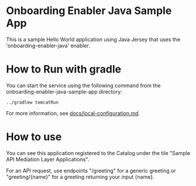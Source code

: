 # Onboarding Enabler Java Sample App

This is a sample Hello World application using Java Jersey that uses the 'onboarding-enabler-java' enabler.

# How to Run with gradle

You can start the service using the following command from the onboarding-enabler-java-sample-app directory:

    ../gradlew tomcatRun

For more information, see [docs/local-configuration.md](docs/local-configuration.md).

# How to use

You can see this application registered to the Catalog under the tile "Sample API Mediation Layer Applications".

For an API request, use endpoints "/greeting" for a generic greeting or "greeting/{name}" for a greeting returning your input {name}.
